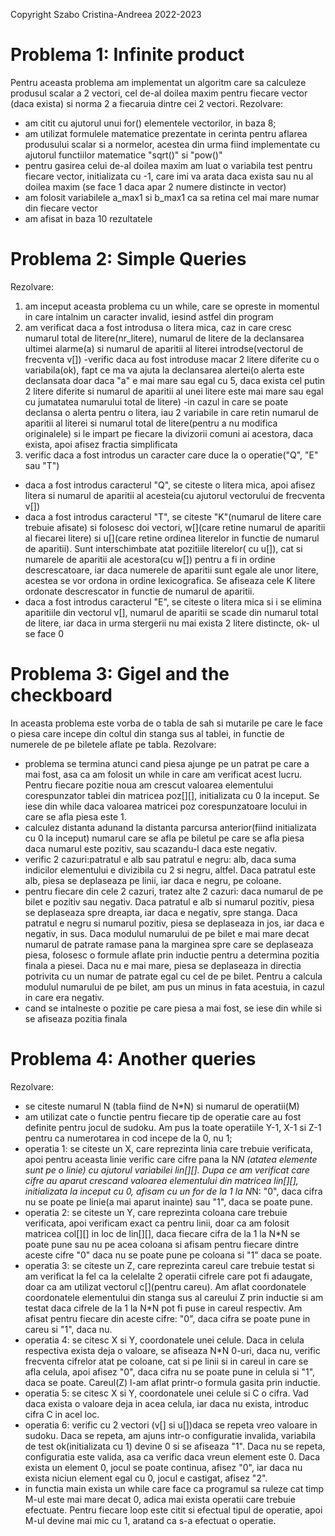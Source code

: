 Copyright Szabo Cristina-Andreea 2022-2023


# Problema 1: Infinite product

Pentru aceasta problema am implementat un algoritm care sa calculeze produsul scalar a 2 vectori, cel de-al doilea maxim pentru fiecare vector (daca exista) si norma 2 a fiecaruia dintre cei 2 vectori.
Rezolvare:
- am citit cu ajutorul unui for() elementele vectorilor, in baza 8;
- am utilizat formulele matematice prezentate in cerinta pentru aflarea produsului scalar si a normelor, acestea din urma fiind implementate cu ajutorul functiilor matematice "sqrt()" si "pow()"
- pentru gasirea celui de-al doilea maxim am luat o variabila test pentru fiecare vector, initializata cu -1, care imi va arata daca exista sau nu al doilea maxim (se face 1 daca apar 2 numere distincte in vector)
- am folosit variabilele a_max1 si b_max1 ca sa retina cel mai mare numar din fiecare vector
- am afisat in baza 10 rezultatele

# Problema 2: Simple Queries

Rezolvare:
1. am inceput aceasta problema cu un while, care se opreste in momentul in care intalnim un caracter invalid, iesind astfel din program
2. am verificat daca a fost introdusa o litera mica, caz in care cresc numarul total de litere(nr_litere), numarul de litere de la declansarea ultimei alarme(a) si numarul de aparitii al literei introdse(vectorul de frecventa v[])
-verific daca au fost introduse macar 2 litere diferite cu o variabila(ok), fapt ce ma va ajuta la declansarea alertei(o alerta este declansata doar daca "a" e mai mare sau egal cu 5, daca exista cel putin 2 litere diferite si numarul de aparitii al unei litere este mai mare sau egal cu jumatatea numarului total de litere)
-in cazul in care se poate declansa o alerta pentru o litera, iau 2 variabile in care retin numarul de aparitii al literei si numarul total de litere(pentru a nu modifica originalele) si le impart pe fiecare la divizorii comuni ai acestora, daca exista, apoi afisez fractia simplificata
3. verific daca a fost introdus un caracter care duce la o operatie("Q", "E" sau "T")
- daca a fost introdus caracterul "Q", se citeste o litera mica, apoi afisez litera si numarul de aparitii al acesteia(cu ajutorul vectorului de frecventa v[])
- daca a fost introdus caracterul "T", se citeste "K"(numarul de litere care trebuie afisate) si folosesc doi vectori, w[](care retine numarul de aparitii al fiecarei litere) si u[](care retine ordinea literelor in functie de numarul de aparitii). Sunt interschimbate atat pozitiile literelor( cu u[]), cat si numarele de aparitii ale acestora(cu w[]) pentru a fi in ordine descrescatoare, iar daca numerele de aparitii sunt egale ale unor litere, acestea se vor ordona in ordine lexicografica. Se afiseaza cele K litere ordonate descrescator in functie de numarul de aparitii.
- daca a fost introdus caracterul "E", se citeste o litera mica si i se elimina aparitiile din vectorul v[], numarul de aparitii se scade din numarul total de litere, iar daca in urma stergerii nu mai exista 2 litere distincte, ok- ul se face 0

# Problema 3: Gigel and the checkboard

In aceasta problema este vorba de o tabla de sah si mutarile pe care le face o piesa care incepe din coltul din stanga sus al tablei, in functie de numerele de pe biletele aflate pe tabla.
Rezolvare:
- problema se termina atunci cand piesa ajunge pe un patrat pe care a mai fost, asa ca am folosit un while in care am verificat acest lucru. Pentru fiecare pozitie noua am crescut valoarea elementului corespunzator tablei din matricea poz[][], initializata cu 0 la inceput. Se iese din while daca valoarea matricei poz corespunzatoare locului in care se afla piesa este 1.
- calculez distanta adunand la distanta parcursa anterior(fiind initializata cu 0 la inceput) numarul care se afla pe biletul pe care se afla piesa daca numarul este pozitiv, sau scazandu-l daca este negativ.
- verific 2 cazuri:patratul e alb sau patratul e negru: alb, daca suma indicilor elementului e divizibila cu 2 si negru, altfel. Daca patratul este alb, piesa se deplaseaza pe linii, iar daca e negru, pe coloane.
- pentru fiecare din cele 2 cazuri, tratez alte 2 cazuri: daca numarul de pe bilet e pozitiv sau negativ. Daca patratul e alb si numarul pozitiv, piesa se deplaseaza spre dreapta, iar daca e negativ, spre stanga. Daca patratul e negru si numarul pozitiv, piesa se deplaseaza in jos, iar daca e negativ, in sus. Daca modulul numarului de pe bilet e mai mare decat numarul de patrate ramase pana la marginea spre care se deplaseaza piesa, folosesc o formule aflate prin inductie pentru a determina pozitia finala a piesei. Daca nu e mai mare, piesa se deplaseaza in directia potrivita cu un numar de patrate egal cu cel de pe bilet. Pentru a calcula modulul numarului de pe bilet, am pus un minus in fata acestuia, in cazul in care era negativ.
- cand se intalneste o pozitie pe care piesa a mai fost, se iese din while si se afiseaza pozitia finala

# Problema 4: Another queries

Rezolvare:
- se citeste numarul N (tabla fiind de N*N) si numarul de operatii(M)
- am utilizat cate o functie pentru fiecare tip de operatie care au fost definite pentru jocul de sudoku. Am pus la toate operatiile Y-1, X-1 si Z-1 pentru ca numerotarea in cod incepe de la 0, nu 1;
- operatia 1: se citeste un X, care reprezinta linia care trebuie verificata, apoi pentru aceasta linie verific care cifre pana la N*N (atatea elemente sunt pe o linie) cu ajutorul variabilei lin[][]. Dupa ce am verificat care cifre au aparut crescand valoarea elementului din matricea lin[][], initializata la inceput cu 0, afisam cu un for de la 1 la N*N: "0", daca cifra nu se poate pe linie(a mai aparut inainte) sau "1", daca se poate pune.
- operatia 2: se citeste un Y, care reprezinta coloana care trebuie verificata, apoi verificam exact ca pentru linii, doar ca am folosit matricea col[][] in loc de lin[][], daca fiecare cifra de la 1 la N*N se poate pune sau nu pe acea coloana si afisam pentru fiecare dintre aceste cifre "0" daca nu se poate pune pe coloana si "1" daca se poate.
- operatia 3: se citeste un Z, care reprezinta careul care trebuie testat si am verificat la fel ca la celelalte 2 operatii cifrele care pot fi adaugate, doar ca am utilizat vectorul c[](pentru careu). Am aflat coordonatele coordonatele elementului din stanga sus al careului Z prin inductie si am testat daca cifrele de la 1 la N*N pot fi puse in careul respectiv. Am afisat pentru fiecare din aceste cifre: "0", daca cifra se poate pune in careu si "1", daca nu.
- operatia 4: se citesc X si Y, coordonatele unei celule. Daca in celula respectiva exista deja o valoare, se afiseaza N*N 0-uri, daca nu, verific frecventa cifrelor atat pe coloane, cat si pe linii si in careul in care se afla celula, apoi afisez "0", daca cifra nu se poate pune in celula si "1", daca se poate. Careul(Z) l-am aflat printr-o formula gasita prin inductie.
- operatia 5: se citesc X si Y, coordonatele unei celule si C o cifra. Vad daca exista o valoare deja in acea celula, iar daca nu exista, introduc cifra C in acel loc.
- operatia 6: verific cu 2 vectori (v[] si u[])daca se repeta vreo valoare in sudoku. Daca se repeta, am ajuns intr-o configuratie invalida, variabila de test ok(initializata cu 1) devine 0 si se afiseaza "1". Daca nu se repeta, configuratia este valida, asa ca verific daca vreun element este 0. Daca exista un element 0, jocul se poate continua, afisez "0", iar daca nu exista niciun element egal cu 0, jocul e castigat, afisez "2".
- in functia main exista un while care face ca programul sa ruleze cat timp M-ul este mai mare decat 0, adica mai exista operatii care trebuie efectuate. Pentru fiecare loop este citit si efectual tipul de operatie, apoi M-ul devine mai mic cu 1, aratand ca s-a efectuat o operatie.
